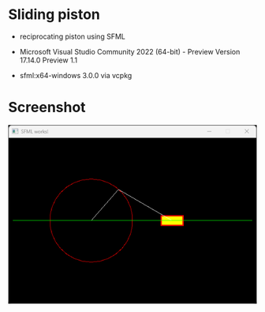# Sliding piston

- reciprocating piston using SFML

- Microsoft Visual Studio Community 2022 (64-bit) - Preview
Version 17.14.0 Preview 1.1

- sfml:x64-windows 3.0.0 via vcpkg

# Screenshot

![screenshot](Screenshot.png)
